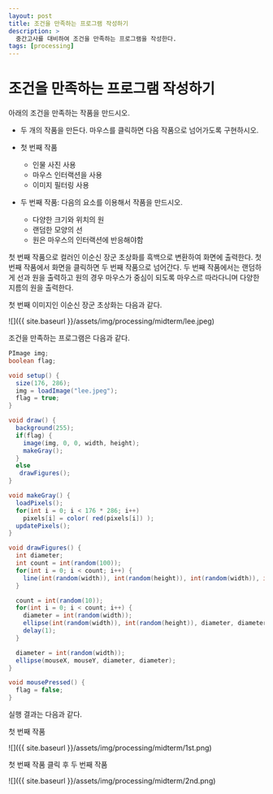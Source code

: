 ```yaml
---
layout: post
title: 조건을 만족하는 프로그램 작성하기
description: >
  중간고사를 대비하여 조건을 만족하는 프로그램을 작성한다.
tags: [processing]
---
```


# 조건을 만족하는 프로그램 작성하기

아래의 조건을 만족하는 작품을 만드시오.
- 두 개의 작품을 만든다. 마우스를 클릭하면 다음 작품으로 넘어가도록 구현하시오.

- 첫 번째 작품
  - 인물 사진 사용
  - 마우스 인터랙션을 사용
  - 이미지 필터링 사용

- 두 번째 작품: 다음의 요소를 이용해서 작품을 만드시오.
  - 다양한 크기와 위치의 원
  - 랜덤한 모양의 선
  - 원은 마우스의 인터랙션에 반응해야함

첫 번째 작품으로 컬러인 이순신 장군 초상화를 흑백으로 변환하여 화면에 출력한다. 첫 번째 작품에서 화면을 클릭하면 두 번째 작품으로 넘어간다. 두 번째 작품에서는 랜덤하게 선과 원을 출력하고 원의 경우 마우스가 중심이 되도록 마우스르 따라다니며 다양한 지름의 원을 출력한다.

첫 번째 이미지인 이순신 장군 초상화는 다음과 같다.

![]({{ site.baseurl }}/assets/img/processing/midterm/lee.jpeg)

조건을 만족하는 프로그램은 다음과 같다.

```java
PImage img;
boolean flag;

void setup() {
  size(176, 286);
  img = loadImage("lee.jpeg");
  flag = true;
}

void draw() {
  background(255);
  if(flag) {
    image(img, 0, 0, width, height);
    makeGray();
  }
  else
   drawFigures();
}

void makeGray() {
  loadPixels();
  for(int i = 0; i < 176 * 286; i++)
    pixels[i] = color( red(pixels[i]) );
  updatePixels();
}

void drawFigures() {
  int diameter;
  int count = int(random(100));
  for(int i = 0; i < count; i++) {
    line(int(random(width)), int(random(height)), int(random(width)), int(random(height)));
  }

  count = int(random(10));
  for(int i = 0; i < count; i++) {
    diameter = int(random(width));
    ellipse(int(random(width)), int(random(height)), diameter, diameter);
    delay(1);
  }

  diameter = int(random(width));
  ellipse(mouseX, mouseY, diameter, diameter);
}

void mousePressed() {
  flag = false;
}
```

실행 결과는 다음과 같다.

첫 번째 작품

![]({{ site.baseurl }}/assets/img/processing/midterm/1st.png)

첫 번째 작품 클릭 후 두 번째 작품

![]({{ site.baseurl }}/assets/img/processing/midterm/2nd.png)
